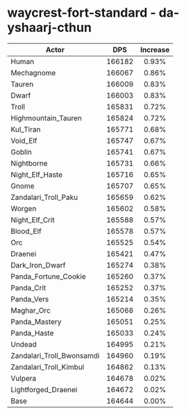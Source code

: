 # waycrest-fort-standard - da-yshaarj-cthun
| Actor | DPS | Increase |
|---|:---:|:---:|
|Human|166182|0.93%|
|Mechagnome|166067|0.86%|
|Tauren|166009|0.83%|
|Dwarf|166003|0.83%|
|Troll|165831|0.72%|
|Highmountain_Tauren|165824|0.72%|
|Kul_Tiran|165771|0.68%|
|Void_Elf|165747|0.67%|
|Goblin|165741|0.67%|
|Nightborne|165731|0.66%|
|Night_Elf_Haste|165716|0.65%|
|Gnome|165707|0.65%|
|Zandalari_Troll_Paku|165659|0.62%|
|Worgen|165602|0.58%|
|Night_Elf_Crit|165588|0.57%|
|Blood_Elf|165578|0.57%|
|Orc|165525|0.54%|
|Draenei|165421|0.47%|
|Dark_Iron_Dwarf|165274|0.38%|
|Panda_Fortune_Cookie|165260|0.37%|
|Panda_Crit|165252|0.37%|
|Panda_Vers|165214|0.35%|
|Maghar_Orc|165068|0.26%|
|Panda_Mastery|165051|0.25%|
|Panda_Haste|165033|0.24%|
|Undead|164995|0.21%|
|Zandalari_Troll_Bwonsamdi|164960|0.19%|
|Zandalari_Troll_Kimbul|164862|0.13%|
|Vulpera|164678|0.02%|
|Lightforged_Draenei|164672|0.02%|
|Base|164644|0.00%|
